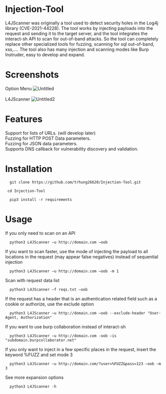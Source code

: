 # Injection-Tool
L4JScanner was originally a tool used to detect security holes in the Log4j library (CVE-2021-44228). The tool works by injecting payloads into the request and sending it to the target server, and the tool integrates the interact-sh API to scan for out-of-band attacks. So the tool can completely replace other specialized tools for fuzzing, scanning for sql out-of-band, xss,.... The tool also has many injection and scanning modes like Burp Instruder, easy to develop and expand.
# Screenshots
  Option Menu
  ![Untitled](https://user-images.githubusercontent.com/65553646/156767125-e2a74f70-514f-485f-8528-88096a938d4d.png)
  <br>
  <br>
  L4JScanner
  ![Untitled2](https://user-images.githubusercontent.com/65553646/156910493-521caa29-7466-4923-a051-c8d7bf4105c4.png)

# Features
  Support for lists of URLs. (will develop later)<br>
  Fuzzing for HTTP POST Data parameters.<br>
  Fuzzing for JSON data parameters.<br>
  Supports DNS callback for vulnerability discovery and validation.<br>
 
 # Installation
```
  git clone https://github.com/trhung26620/Injection-Tool.git
```
```
 cd Injection-Tool
```
```
  pip3 install -r requirements
```

# Usage
  If you only need to scan on an API
```
  python3 L4JScanner –u http://domain.com –oob
```
  If you want to scan faster, use the mode of injecting the payload to all locations in the request (may appear false negatives) instead of sequential injection
```
  python3 L4JScanner –u http://domain.com –oob -m 1
```
  Scan with request data list
```
  python3 L4JScanner –f reqs.txt –oob
```
  If the request has a header that is an authentication related field such as a cookie or authorize, use the exclude option
```
  python3 L4JScanner –u http://domain.com –oob --exclude-header "User-Agent, Authorization"
```
  If you want to use burp collaboration instead of interact-sh
```
  python3 L4JScanner –u http://domain.com -oob –is "subdomain.burpcollaborator.net"
```
  If you only want to inject in a few specific places in the request, insert the keyword %FUZZ and set mode 3
```
  python3 L4JScanner –u http://domain.com/?user=%FUZZ&pass=123 –oob –m 3
```
  See more expansion options
```
  python3 L4JScanner -h
```


